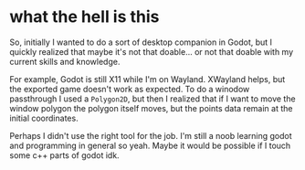 # what the hell is this
So, initially I wanted to do a sort of desktop companion in Godot, but I quickly realized that maybe it's not that doable... or not that doable with my current skills and knowledge.

For example, Godot is still X11 while I'm on Wayland. XWayland helps, but the exported game doesn't work as expected. To do a winodow passthrough I used a `Polygon2D`, but then I 
realized that if I want to move the window polygon the polygon itself moves, but the points data remain at the initial coordinates.

Perhaps I didn't use the right tool for the job. I'm still a noob learning godot and programming in general so yeah. Maybe it would be possible if I touch some c++ parts of godot idk.
